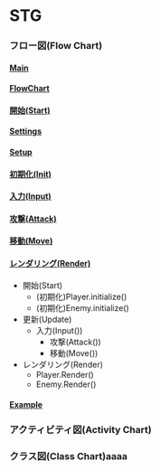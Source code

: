 # STG
<!-- TODO: フロー図(Flow Chart)
<!-- TODO: アクティビティ図(Activity Chart) -->
<!-- TODO: クラス図(Class Chart) -->

### フロー図(Flow Chart)
#### [Main](FlowChart/Main.puml)
<!-- @import "FlowChart/flowchart.puml" -->
#### [FlowChart](FlowChart/flowchart.puml)
#### [開始(Start)](FlowChart/Start)
#### [Settings](FlowChart/Settings)
#### [Setup](FlowChart/Setup)
#### [初期化(Init)](FlowChart/Init)
#### [入力(Input)](FlowChart/Input)
#### [攻撃(Attack)](FlowChart/Attack)
#### [移動(Move)](FlowChart/Move)
#### [レンダリング(Render)](FlowChart/Render)
  - 開始(Start)
    - (初期化)Player.initialize()
    -  (初期化)Enemy.initialize()
  - 更新(Update)
    - 入力(Input())
      - 攻撃(Attack())
      - 移動(Move())
  - レンダリング(Render)
    - Player.Render()
    - Enemy.Render()
#### [Example](FlowChart/example.puml)
<!-- @import "FlowChart\example.puml" -->
### アクティビティ図(Activity Chart)
### クラス図(Class Chart)aaaa
